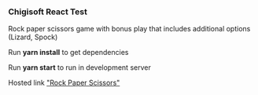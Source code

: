 ### Chigisoft React Test

Rock paper scissors game with bonus play that includes additional options (Lizard, Spock)

Run **yarn install** to get dependencies

Run **yarn start** to run in development server


Hosted link ["Rock Paper Scissors"](https://rock-paper-scissors-test-4858e.web.app/)